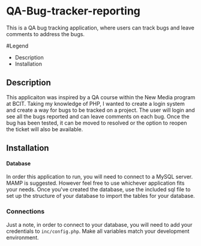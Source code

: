 # QA-Bug-tracker-reporting
 This is a QA bug tracking application, where users can track bugs and leave comments to address the bugs.

#Legend

- Description
- Installation


## Description
This applicaiton was inspired by a QA course within the New Media program at BCIT. Taking my knowledge of PHP, I wanted to create a login system and create a way for bugs to be tracked on a project. The user will login and see all the bugs reported and can leave comments on each bug. Once the bug has been tested, it can be moved to resolved or the option to reopen the ticket will also be available.

## Installation
#### Database
In order this application to run, you will need to connect to a MySQL server. MAMP is suggested. However feel free to use whichever application fits your needs. Once you've created the database, use the included sql file to set up the structure of your database to import the tables for your database. 

### Connections
Just a note, in order to connect to your database, you will need to add your credentials to `inc/config.php`. Make all variables match your development environment.
